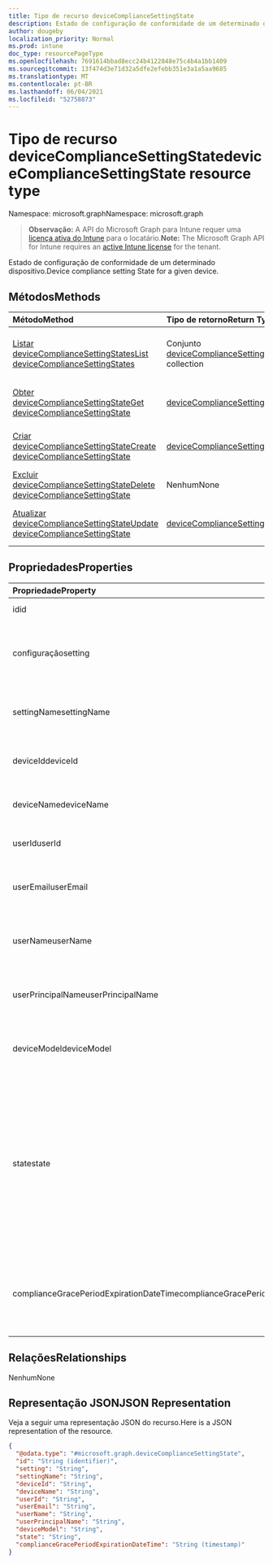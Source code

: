 ```yaml
---
title: Tipo de recurso deviceComplianceSettingState
description: Estado de configuração de conformidade de um determinado dispositivo.
author: dougeby
localization_priority: Normal
ms.prod: intune
doc_type: resourcePageType
ms.openlocfilehash: 7691614bbad8ecc24b4122848e75c4b4a1bb1409
ms.sourcegitcommit: 13f474d3e71d32a5dfe2efebb351e3a1a5aa9685
ms.translationtype: MT
ms.contentlocale: pt-BR
ms.lasthandoff: 06/04/2021
ms.locfileid: "52758873"
---
```

# <a name="devicecompliancesettingstate-resource-type"></a><span data-ttu-id="7fa3f-103">Tipo de recurso deviceComplianceSettingState</span><span class="sxs-lookup"><span data-stu-id="7fa3f-103">deviceComplianceSettingState resource type</span></span>

<span data-ttu-id="7fa3f-104">Namespace: microsoft.graph</span><span class="sxs-lookup"><span data-stu-id="7fa3f-104">Namespace: microsoft.graph</span></span>

> <span data-ttu-id="7fa3f-105">**Observação:** A API do Microsoft Graph para Intune requer uma [licença ativa do Intune](https://go.microsoft.com/fwlink/?linkid=839381) para o locatário.</span><span class="sxs-lookup"><span data-stu-id="7fa3f-105">**Note:** The Microsoft Graph API for Intune requires an [active Intune license](https://go.microsoft.com/fwlink/?linkid=839381) for the tenant.</span></span>

<span data-ttu-id="7fa3f-106">Estado de configuração de conformidade de um determinado dispositivo.</span><span class="sxs-lookup"><span data-stu-id="7fa3f-106">Device compliance setting State for a given device.</span></span>

## <a name="methods"></a><span data-ttu-id="7fa3f-107">Métodos</span><span class="sxs-lookup"><span data-stu-id="7fa3f-107">Methods</span></span>
|<span data-ttu-id="7fa3f-108">Método</span><span class="sxs-lookup"><span data-stu-id="7fa3f-108">Method</span></span>|<span data-ttu-id="7fa3f-109">Tipo de retorno</span><span class="sxs-lookup"><span data-stu-id="7fa3f-109">Return Type</span></span>|<span data-ttu-id="7fa3f-110">Descrição</span><span class="sxs-lookup"><span data-stu-id="7fa3f-110">Description</span></span>|
|:---|:---|:---|
|[<span data-ttu-id="7fa3f-111">Listar deviceComplianceSettingStates</span><span class="sxs-lookup"><span data-stu-id="7fa3f-111">List deviceComplianceSettingStates</span></span>](../api/intune-deviceconfig-devicecompliancesettingstate-list.md)|<span data-ttu-id="7fa3f-112">Conjunto [deviceComplianceSettingState](../resources/intune-deviceconfig-devicecompliancesettingstate.md)</span><span class="sxs-lookup"><span data-stu-id="7fa3f-112">[deviceComplianceSettingState](../resources/intune-deviceconfig-devicecompliancesettingstate.md) collection</span></span>|<span data-ttu-id="7fa3f-113">Listar propriedades e relações de objetos de [deviceComplianceSettingState](../resources/intune-deviceconfig-devicecompliancesettingstate.md).</span><span class="sxs-lookup"><span data-stu-id="7fa3f-113">List properties and relationships of the [deviceComplianceSettingState](../resources/intune-deviceconfig-devicecompliancesettingstate.md) objects.</span></span>|
|[<span data-ttu-id="7fa3f-114">Obter deviceComplianceSettingState</span><span class="sxs-lookup"><span data-stu-id="7fa3f-114">Get deviceComplianceSettingState</span></span>](../api/intune-deviceconfig-devicecompliancesettingstate-get.md)|[<span data-ttu-id="7fa3f-115">deviceComplianceSettingState</span><span class="sxs-lookup"><span data-stu-id="7fa3f-115">deviceComplianceSettingState</span></span>](../resources/intune-deviceconfig-devicecompliancesettingstate.md)|<span data-ttu-id="7fa3f-116">Ler propriedades e relações de objetos de [deviceComplianceSettingState](../resources/intune-deviceconfig-devicecompliancesettingstate.md).</span><span class="sxs-lookup"><span data-stu-id="7fa3f-116">Read properties and relationships of the [deviceComplianceSettingState](../resources/intune-deviceconfig-devicecompliancesettingstate.md) object.</span></span>|
|[<span data-ttu-id="7fa3f-117">Criar deviceComplianceSettingState</span><span class="sxs-lookup"><span data-stu-id="7fa3f-117">Create deviceComplianceSettingState</span></span>](../api/intune-deviceconfig-devicecompliancesettingstate-create.md)|[<span data-ttu-id="7fa3f-118">deviceComplianceSettingState</span><span class="sxs-lookup"><span data-stu-id="7fa3f-118">deviceComplianceSettingState</span></span>](../resources/intune-deviceconfig-devicecompliancesettingstate.md)|<span data-ttu-id="7fa3f-119">Criar um novo objeto de[deviceComplianceSettingState](../resources/intune-deviceconfig-devicecompliancesettingstate.md).</span><span class="sxs-lookup"><span data-stu-id="7fa3f-119">Create a new [deviceComplianceSettingState](../resources/intune-deviceconfig-devicecompliancesettingstate.md) object.</span></span>|
|[<span data-ttu-id="7fa3f-120">Excluir deviceComplianceSettingState</span><span class="sxs-lookup"><span data-stu-id="7fa3f-120">Delete deviceComplianceSettingState</span></span>](../api/intune-deviceconfig-devicecompliancesettingstate-delete.md)|<span data-ttu-id="7fa3f-121">Nenhum</span><span class="sxs-lookup"><span data-stu-id="7fa3f-121">None</span></span>|<span data-ttu-id="7fa3f-122">Excluir [deviceComplianceSettingState](../resources/intune-deviceconfig-devicecompliancesettingstate.md).</span><span class="sxs-lookup"><span data-stu-id="7fa3f-122">Deletes a [deviceComplianceSettingState](../resources/intune-deviceconfig-devicecompliancesettingstate.md).</span></span>|
|[<span data-ttu-id="7fa3f-123">Atualizar deviceComplianceSettingState</span><span class="sxs-lookup"><span data-stu-id="7fa3f-123">Update deviceComplianceSettingState</span></span>](../api/intune-deviceconfig-devicecompliancesettingstate-update.md)|[<span data-ttu-id="7fa3f-124">deviceComplianceSettingState</span><span class="sxs-lookup"><span data-stu-id="7fa3f-124">deviceComplianceSettingState</span></span>](../resources/intune-deviceconfig-devicecompliancesettingstate.md)|<span data-ttu-id="7fa3f-125">Atualizar as propriedades de um objeto de [deviceComplianceSettingState](../resources/intune-deviceconfig-devicecompliancesettingstate.md) objeto.</span><span class="sxs-lookup"><span data-stu-id="7fa3f-125">Update the properties of a [deviceComplianceSettingState](../resources/intune-deviceconfig-devicecompliancesettingstate.md) object.</span></span>|

## <a name="properties"></a><span data-ttu-id="7fa3f-126">Propriedades</span><span class="sxs-lookup"><span data-stu-id="7fa3f-126">Properties</span></span>
|<span data-ttu-id="7fa3f-127">Propriedade</span><span class="sxs-lookup"><span data-stu-id="7fa3f-127">Property</span></span>|<span data-ttu-id="7fa3f-128">Tipo</span><span class="sxs-lookup"><span data-stu-id="7fa3f-128">Type</span></span>|<span data-ttu-id="7fa3f-129">Descrição</span><span class="sxs-lookup"><span data-stu-id="7fa3f-129">Description</span></span>|
|:---|:---|:---|
|<span data-ttu-id="7fa3f-130">id</span><span class="sxs-lookup"><span data-stu-id="7fa3f-130">id</span></span>|<span data-ttu-id="7fa3f-131">String</span><span class="sxs-lookup"><span data-stu-id="7fa3f-131">String</span></span>|<span data-ttu-id="7fa3f-132">Chave da entidade</span><span class="sxs-lookup"><span data-stu-id="7fa3f-132">Key of the entity</span></span>|
|<span data-ttu-id="7fa3f-133">configuração</span><span class="sxs-lookup"><span data-stu-id="7fa3f-133">setting</span></span>|<span data-ttu-id="7fa3f-134">Cadeia de caracteres</span><span class="sxs-lookup"><span data-stu-id="7fa3f-134">String</span></span>|<span data-ttu-id="7fa3f-135">O nome da classe de configuração e o nome da propriedade.</span><span class="sxs-lookup"><span data-stu-id="7fa3f-135">The setting class name and property name.</span></span>|
|<span data-ttu-id="7fa3f-136">settingName</span><span class="sxs-lookup"><span data-stu-id="7fa3f-136">settingName</span></span>|<span data-ttu-id="7fa3f-137">Cadeia de caracteres</span><span class="sxs-lookup"><span data-stu-id="7fa3f-137">String</span></span>|<span data-ttu-id="7fa3f-138">O nome da configuração sendo relatada</span><span class="sxs-lookup"><span data-stu-id="7fa3f-138">The Setting Name that is being reported</span></span>|
|<span data-ttu-id="7fa3f-139">deviceId</span><span class="sxs-lookup"><span data-stu-id="7fa3f-139">deviceId</span></span>|<span data-ttu-id="7fa3f-140">Cadeia de caracteres</span><span class="sxs-lookup"><span data-stu-id="7fa3f-140">String</span></span>|<span data-ttu-id="7fa3f-141">A ID do dispositivo sendo relatada</span><span class="sxs-lookup"><span data-stu-id="7fa3f-141">The Device Id that is being reported</span></span>|
|<span data-ttu-id="7fa3f-142">deviceName</span><span class="sxs-lookup"><span data-stu-id="7fa3f-142">deviceName</span></span>|<span data-ttu-id="7fa3f-143">Cadeia de caracteres</span><span class="sxs-lookup"><span data-stu-id="7fa3f-143">String</span></span>|<span data-ttu-id="7fa3f-144">O nome do dispositivo sendo relatado</span><span class="sxs-lookup"><span data-stu-id="7fa3f-144">The Device Name that is being reported</span></span>|
|<span data-ttu-id="7fa3f-145">userId</span><span class="sxs-lookup"><span data-stu-id="7fa3f-145">userId</span></span>|<span data-ttu-id="7fa3f-146">Cadeia de caracteres</span><span class="sxs-lookup"><span data-stu-id="7fa3f-146">String</span></span>|<span data-ttu-id="7fa3f-147">A ID do usuário sendo relatada</span><span class="sxs-lookup"><span data-stu-id="7fa3f-147">The user Id that is being reported</span></span>|
|<span data-ttu-id="7fa3f-148">userEmail</span><span class="sxs-lookup"><span data-stu-id="7fa3f-148">userEmail</span></span>|<span data-ttu-id="7fa3f-149">Cadeia de caracteres</span><span class="sxs-lookup"><span data-stu-id="7fa3f-149">String</span></span>|<span data-ttu-id="7fa3f-150">O endereço de email do usuário que está sendo relatado</span><span class="sxs-lookup"><span data-stu-id="7fa3f-150">The User email address that is being reported</span></span>|
|<span data-ttu-id="7fa3f-151">userName</span><span class="sxs-lookup"><span data-stu-id="7fa3f-151">userName</span></span>|<span data-ttu-id="7fa3f-152">Cadeia de caracteres</span><span class="sxs-lookup"><span data-stu-id="7fa3f-152">String</span></span>|<span data-ttu-id="7fa3f-153">O nome de usuário que está sendo relatado</span><span class="sxs-lookup"><span data-stu-id="7fa3f-153">The User Name that is being reported</span></span>|
|<span data-ttu-id="7fa3f-154">userPrincipalName</span><span class="sxs-lookup"><span data-stu-id="7fa3f-154">userPrincipalName</span></span>|<span data-ttu-id="7fa3f-155">String</span><span class="sxs-lookup"><span data-stu-id="7fa3f-155">String</span></span>|<span data-ttu-id="7fa3f-156">O PrincipalName do usuário que está sendo relatado</span><span class="sxs-lookup"><span data-stu-id="7fa3f-156">The User PrincipalName that is being reported</span></span>|
|<span data-ttu-id="7fa3f-157">deviceModel</span><span class="sxs-lookup"><span data-stu-id="7fa3f-157">deviceModel</span></span>|<span data-ttu-id="7fa3f-158">Cadeia de caracteres</span><span class="sxs-lookup"><span data-stu-id="7fa3f-158">String</span></span>|<span data-ttu-id="7fa3f-159">O modelo do dispositivo que está sendo relatado</span><span class="sxs-lookup"><span data-stu-id="7fa3f-159">The device model that is being reported</span></span>|
|<span data-ttu-id="7fa3f-160">state</span><span class="sxs-lookup"><span data-stu-id="7fa3f-160">state</span></span>|[<span data-ttu-id="7fa3f-161">complianceStatus</span><span class="sxs-lookup"><span data-stu-id="7fa3f-161">complianceStatus</span></span>](../resources/intune-shared-compliancestatus.md)|<span data-ttu-id="7fa3f-162">O estado de conformidade da configuração.</span><span class="sxs-lookup"><span data-stu-id="7fa3f-162">The compliance state of the setting.</span></span> <span data-ttu-id="7fa3f-163">Os valores possíveis são: `unknown`, `notApplicable`, `compliant`, `remediated`, `nonCompliant`, `error`, `conflict`, `notAssigned`.</span><span class="sxs-lookup"><span data-stu-id="7fa3f-163">Possible values are: `unknown`, `notApplicable`, `compliant`, `remediated`, `nonCompliant`, `error`, `conflict`, `notAssigned`.</span></span>|
|<span data-ttu-id="7fa3f-164">complianceGracePeriodExpirationDateTime</span><span class="sxs-lookup"><span data-stu-id="7fa3f-164">complianceGracePeriodExpirationDateTime</span></span>|<span data-ttu-id="7fa3f-165">DateTimeOffset</span><span class="sxs-lookup"><span data-stu-id="7fa3f-165">DateTimeOffset</span></span>|<span data-ttu-id="7fa3f-166">DateTime em que o período de cortesia de conformidade do dispositivo termina</span><span class="sxs-lookup"><span data-stu-id="7fa3f-166">The DateTime when device compliance grace period expires</span></span>|

## <a name="relationships"></a><span data-ttu-id="7fa3f-167">Relações</span><span class="sxs-lookup"><span data-stu-id="7fa3f-167">Relationships</span></span>
<span data-ttu-id="7fa3f-168">Nenhum</span><span class="sxs-lookup"><span data-stu-id="7fa3f-168">None</span></span>

## <a name="json-representation"></a><span data-ttu-id="7fa3f-169">Representação JSON</span><span class="sxs-lookup"><span data-stu-id="7fa3f-169">JSON Representation</span></span>
<span data-ttu-id="7fa3f-170">Veja a seguir uma representação JSON do recurso.</span><span class="sxs-lookup"><span data-stu-id="7fa3f-170">Here is a JSON representation of the resource.</span></span>
<!-- {
  "blockType": "resource",
  "keyProperty": "id",
  "@odata.type": "microsoft.graph.deviceComplianceSettingState"
}
-->
``` json
{
  "@odata.type": "#microsoft.graph.deviceComplianceSettingState",
  "id": "String (identifier)",
  "setting": "String",
  "settingName": "String",
  "deviceId": "String",
  "deviceName": "String",
  "userId": "String",
  "userEmail": "String",
  "userName": "String",
  "userPrincipalName": "String",
  "deviceModel": "String",
  "state": "String",
  "complianceGracePeriodExpirationDateTime": "String (timestamp)"
}
```




